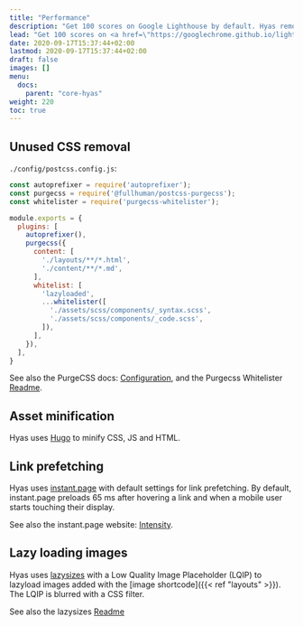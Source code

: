 ```yaml
---
title: "Performance"
description: "Get 100 scores on Google Lighthouse by default. Hyas removes unused css, prefetches links, and lazy loads images."
lead: "Get 100 scores on <a href=\"https://googlechrome.github.io/lighthouse/viewer/?gist=8b7aec005ae7b9e128ad5c4e2f125fea\">Google Lighthouse</a> by default. Hyas removes unused css, prefetches links, and lazy loads images."
date: 2020-09-17T15:37:44+02:00
lastmod: 2020-09-17T15:37:44+02:00
draft: false
images: []
menu: 
  docs:
    parent: "core-hyas"
weight: 220
toc: true
---
```


## Unused CSS removal

`./config/postcss.config.js`:

```js
const autoprefixer = require('autoprefixer');
const purgecss = require('@fullhuman/postcss-purgecss');
const whitelister = require('purgecss-whitelister');

module.exports = {
  plugins: [
    autoprefixer(),
    purgecss({
      content: [
        './layouts/**/*.html',
        './content/**/*.md',
      ],
      whitelist: [
        'lazyloaded',
        ...whitelister([
          './assets/scss/components/_syntax.scss',
          './assets/scss/components/_code.scss',
        ]),
      ],
    }),
  ],
}
```

See also the PurgeCSS docs: [Configuration](https://purgecss.com/configuration.html), and the Purgecss Whitelister [Readme](https://github.com/qodesmith/purgecss-whitelister#readme).

## Asset minification

Hyas uses [Hugo](https://gohugo.io/hugo-pipes/minification/) to minify CSS, JS and HTML.

## Link prefetching

Hyas uses [instant.page](https://instant.page/) with default settings for link prefetching. By default, instant.page preloads 65 ms after hovering a link and when a mobile user starts touching their display.

See also the instant.page website: [Intensity](https://instant.page/intensity).

## Lazy loading images

Hyas uses [lazysizes](https://github.com/aFarkas/lazysizes) with a Low Quality Image Placeholder (LQIP) to lazyload images added with the [image shortcode]({{< ref "layouts" >}}). The LQIP is blurred with a CSS filter.

See also the lazysizes [Readme](https://github.com/aFarkas/lazysizes#readme)
